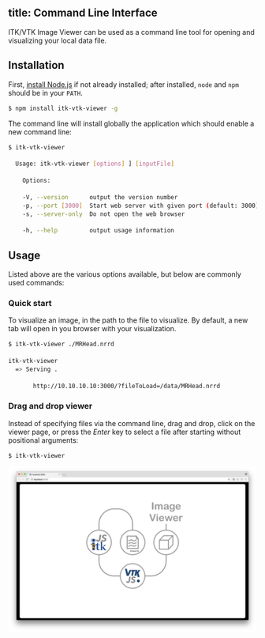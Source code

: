 title: Command Line Interface
---

ITK/VTK Image Viewer can be used as a command line tool for opening and visualizing your local data file.

## Installation

First, [install Node.js](https://nodejs.org/en/download/) if not already
installed; after installed, `node` and `npm` should be in your `PATH`.

```sh
$ npm install itk-vtk-viewer -g
```

The command line will install globally the application which should enable a new command line:

```sh
$ itk-vtk-viewer

  Usage: itk-vtk-viewer [options] ] [inputFile]

    Options:

    -V, --version      output the version number
    -p, --port [3000]  Start web server with given port (default: 3000)
    -s, --server-only  Do not open the web browser

    -h, --help         output usage information
```

## Usage

Listed above are the various options available, but below are commonly used commands:


### Quick start

To visualize an image, in the path to the file to visualize. By default, a new
tab will open in you browser with your visualization.

```sh
$ itk-vtk-viewer ./MRHead.nrrd

itk-vtk-viewer
  => Serving .

       http://10.10.10.10:3000/?fileToLoad=/data/MRHead.nrrd
```

### Drag and drop viewer

Instead of specifying files via the command line, drag and drop, click on the
viewer page, or press the *Enter* key to select a file after starting without
positional arguments:

```sh
$ itk-vtk-viewer
```

![ItkVtkViewer](./viewer.jpg)
